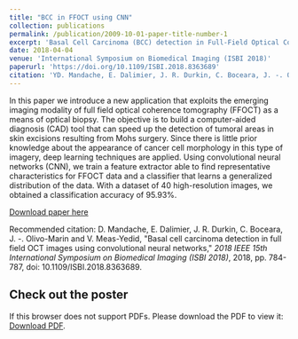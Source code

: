 ```yaml
---
title: "BCC in FFOCT using CNN"
collection: publications
permalink: /publication/2009-10-01-paper-title-number-1
excerpt: 'Basal Cell Carcinoma (BCC) detection in Full-Field Optical Coherence Tomography (FFOCT) images using Convolutional Neural Networks (CNN)'
date: 2018-04-04
venue: 'International Symposium on Biomedical Imaging (ISBI 2018)'
paperurl: 'https://doi.org/10.1109/ISBI.2018.8363689'
citation: 'YD. Mandache, E. Dalimier, J. R. Durkin, C. Boceara, J. -. Olivo-Marin and V. Meas-Yedid, "Basal cell carcinoma detection in full field OCT images using convolutional neural networks," <i>2018 IEEE 15th International Symposium on Biomedical Imaging (ISBI 2018)</i>, 2018, pp. 784-787.'
---
```

In this paper we introduce a new application that exploits the emerging imaging modality of full field optical coherence tomography (FFOCT) as a means of optical biopsy. The objective is to build a computer-aided diagnosis (CAD) tool that can speed up the detection of tumoral areas in skin excisions resulting from Mohs surgery. Since there is little prior knowledge about the appearance of cancer cell morphology in this type of imagery, deep learning techniques are applied. Using convolutional neural networks (CNN), we train a feature extractor able to find representative characteristics for FFOCT data and a classifier that learns a generalized distribution of the data. With a dataset of 40 high-resolution images, we obtained a classification accuracy of 95.93%.

[Download paper here](http://dmandache.github.io/files/2018_isbi_article.pdf)

Recommended citation: D. Mandache, E. Dalimier, J. R. Durkin, C. Boceara, J. -. Olivo-Marin and V. Meas-Yedid, "Basal cell carcinoma detection in full field OCT images using convolutional neural networks," <i>2018 IEEE 15th International Symposium on Biomedical Imaging (ISBI 2018)</i>, 2018, pp. 784-787, doi: 10.1109/ISBI.2018.8363689.

## Check out the poster
                                         
<object data="/files/2018_isbi_poster.pdf" type="application/pdf" width="100%" height="100%">
        <p>If this browser does not support PDFs. Please download the PDF to view it: <a href="http://dmandache.github.io/files/2018_isbi_poster.pdf">Download PDF</a>.</p>
</object>

